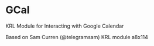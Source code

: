 GCal
====

KRL Module for Interacting with Google Calendar

Based on Sam Curren (@telegramsam) KRL module a8x114
